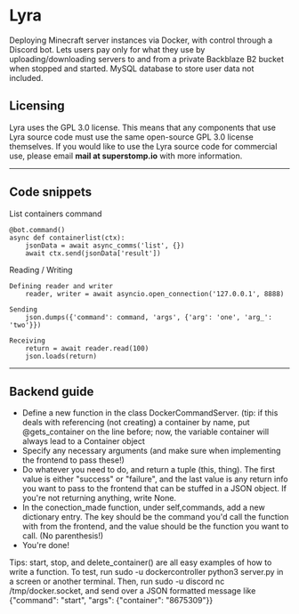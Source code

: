 # Lyra

Deploying Minecraft server instances via Docker, with control through a Discord bot. Lets users pay only for what they use by uploading/downloading servers to and from a private Backblaze B2 bucket when stopped and started. MySQL database to store user data not included.

## Licensing

Lyra uses the GPL 3.0 license. This means that any components that use Lyra source code must use the same open-source GPL 3.0 license themselves. If you would like to use the Lyra source code for commercial use, please email **mail at superstomp.io** with more information.

---

## Code snippets

List containers command 

    @bot.command()
    async def containerlist(ctx):
        jsonData = await async_comms('list', {})
        await ctx.send(jsonData['result'])
    
Reading / Writing 

    Defining reader and writer
        reader, writer = await asyncio.open_connection('127.0.0.1', 8888)

    Sending
        json.dumps({'command': command, 'args', {'arg': 'one', 'arg_': 'two'}})

    Receiving
        return = await reader.read(100)
        json.loads(return)
        
---
        
## Backend guide 

- Define a new function in  the class DockerCommandServer. (tip: if this deals with referencing (not creating) a container by name, put @gets_container on the line before; now, the variable container will always lead to a Container object
- Specify any necessary arguments (and make sure when implementing the frontend to pass these!)
- Do whatever you need to do, and return a tuple (this, thing). The first value is either "success" or "failure", and the last value is any return info you want to pass to the frontend that can be stuffed in a JSON object. If you're not returning anything, write None.
- In the conection_made function, under self,commands, add a new dictionary entry. The key should be the command you'd call the function with from the frontend, and the value should be the function you want to call. (No parenthesis!)
- You're done!

Tips:
start, stop, and delete_container() are all easy examples of how to write a function.
To test, run sudo -u dockercontroller python3 server.py in a screen or another terminal. Then, run sudo -u discord nc /tmp/docker.socket, and send over a JSON formatted message like {"command": "start", "args": {"container": "8675309"}}
